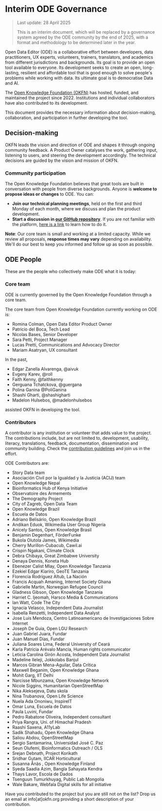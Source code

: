 # Interim ODE Governance

> Last update: 28 April 2025
>
> This is an interim document, which will be replaced by a governance system agreed by the ODE community by the end of 2025, with a format and methodology to be determined later in the year.

Open Data Editor (ODE) is a collaborative effort between developers, data practitioners, UX experts, volunteers, trainers, translators, and academics from different jurisdictions and backgrounds. Its goal is to provide an open tool available to everyone. Its development seeks to create an open, long-lasting, resilient and affordable tool that is good enough to solve people's problems while working with data. Its ultimate goal is to democratise Data and AI.

The [Open Knowledge Foundation (OKFN)](https://okfn.org/) has hosted, funded, and maintained the project since 2022. Institutions and individual collaborators have also contributed to its development.

This document provides the necessary information about decision-making, collaboration, and participation in further developing the tool.

## Decision-making
OKFN leads the vision and direction of ODE and shapes it through ongoing community feedback. A Product Owner catalyses the work, gathering input, listening to users, and steering the development accordingly.
The technical decisions are guided by the vision and mission of OKFN.

### Community participation
The Open Knowledge Foundation believes that great tools are built in conversation with people from diverse backgrounds. Anyone is **welcome to propose ideas or changes** to ODE.
You can:
* **Join our technical planning meetings**, held on the first and third Monday of each month, where we discuss and plan the product development.
* **Start a discussion in [our GitHub repository](https://github.com/okfn/opendataeditor/discussions)**. If you are not familiar with the platform, [here is a link](https://docs.github.com/en/discussions/collaborating-with-your-community-using-discussions/participating-in-a-discussion) to learn how to do it.

**Note**: Our core team is small and working at a limited capacity. While we review all proposals, **response times may vary** depending on availability. We'll do our best to keep you informed and follow up as soon as possible.
## ODE People
These are the people who collectively make ODE what it is today:

### Core team
ODE is currently governed by the Open Knowledge Foundation through a core team.

The core team from Open Knowledge Foundation currently working on ODE is:
* Romina Colman, Open Data Editor Product Owner
* Patricio del Boca, Tech Lead
* Nicolas Bases, Senior Developer
* Sara Petti, Project Manager
* Lucas Pretti, Communications and Advocacy Director
* Mariam Asatryan, UX consultant

In the past,
* Edgar Zanella Alvarenga, @aivuk
* Evgeny Karev, @roll
* Faith Kenny, @faithkenny
* Gerguana Tchatckova, @guergana
* Polina Ganina @PoliGanina
* Shashi Gharti, @shashigharti
* Madelon Hulsebos, @madelonhulsebos

assisted OKFN in developing the tool.

### Contributors
A contributor is any institution or volunteer that adds value to the project.
The contributions include, but are not limited to, development, usability, literacy, translations, feedback, documentation, dissemination and community building. Check the [contribution guidelines](https://opendataeditor.okfn.org/contributing/contribution-guidelines/) and join us in the effort.

ODE Contributors are:

* Story Data team
* Asociación Civil por la Igualdad y la Justicia (ACIJ) team
* Open Knowledge Nepal
* Bioinformatics Hub of Kenya Initiative
* Observatoire des Armements
* The Demography Project
* City of Zagreb, Open Data Team
* Open Knowledge Brazil
* Escuela de Datos
* Adriano Belisário, Open Knowledge Brazil
* Andikan Eduok, Wikimedia User Group Nigeria
* Anicely Santos, Open Knowledge Brasil
* Benjamin Degenhart, FörderFunke
* Bukola Olutola James, Wikimedia
* Cherry Murillon-Cubacub, Cawil.ai
* Crispin Ngakani, Climate Clock
* Debra Chibaya, Great Zimbabwe University
* Denaya Dennis, Koneta Hub
* Ebenezer Calist Mlay, Open Knowledge Tanzania
* Ezekiel Edgar Kiariro, GeoTE Tanzania
* Florencia Rodríguez Altub, La Nación
* Francis Acquah Amaning, Internet Society Ghana
* Gabrielle Martin, Norwegian Refugee Council
* Gladness Gibson, Open Knowledge Tanzania
* Harriet C. Ijeomah, Harsco Media & Communications
* Ian Watt, Code The City
* Ignacia Velasco, Independent Data Journalist
* Isabella Renzetti, Independent Data Analyst
* Jose Luis Mendoza, Centro Latinoamericano de Investigaciones Sobre Internet
* Joseph De Guia, Open LGU Research
* Juan Gabriel Juara, Fundar
* Juan Manuel Dias, Fundar
* Juliana Soares Lima, Federal University of Ceará
* Karla Patricia Arévalo Mancía, Human rights communicator
* Leticia Carolina Girón Acosta, Independent Data Journalist
* Madeline Ileleji, Jokkolabs Banjul
* Marcos Gibran Mena-Aguilar, Data Crítica
* Maxwell Beganim, Open Knowledge Ghana
* Mohit Garg, IIT Delhi
* Narcisse Mbunzama, Open Knowledge Network
* Nicole Siggins, Humanitarian OpenStreetMap
* Nika Aleksejeva, Datu skola
* Nina Trubanova, Open Life Science
* Nuela Ada Ononiwu, InspireIT
* Omar Luna, Escuela de Datos
* Paula Luvini, Fundar
* Pedro Rabatone Oliveira, Independent consultant
* Priya Rangra, Uni. of Himachal Pradesh
* Raashi Saxena, A11yLab
* Sadik Shahadu, Open Knowledge Ghana
* Saliou Abdou, OpenStreetMap
* Sergio Santamarina, Universidad José C. Paz
* Seun Olufemi, Bioinformatics Outreach / OLS
* Srejan Debnath, Project Korikath
* Sridhar Gutam, IICAR Horticultural
* Susanna Ånäs , Open Knowledge Finland
* Syeda Saadia Azim, Bangla Sahayata Kendra
* Thays Lavor, Escola de Dados
* Tsenguun Tumurkhuyag, Public Lab Mongolia
* Wale Bakare, Webfala Digital skills for all initiative

Have you contributed to the project but you are still not on the list? Drop us an email at info[at]okfn.org providing a short description of your contribution.
